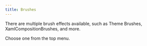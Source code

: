 ```yaml
---
title: Brushes
---
```


There are multiple brush effects available, such as Theme Brushes, XamlCompositionBrushes, and more.

Choose one from the top menu.
